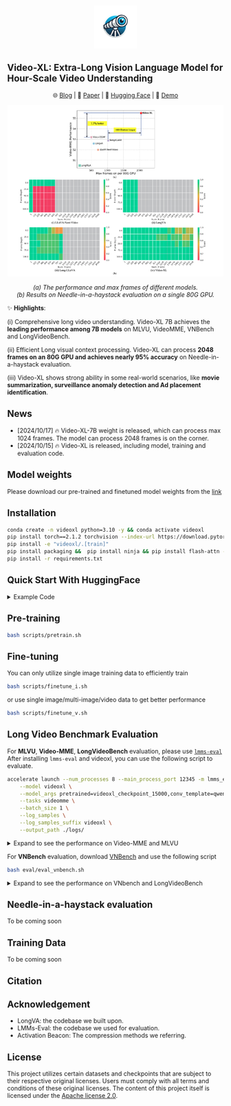 <p align="center">
    <img src="./assets/logo.jpg" width="100">
</p>



## Video-XL: Extra-Long Vision Language Model for Hour-Scale Video Understanding
<p align="center">
    🌐 <a href="" target="_blank">Blog</a> | 📃 <a href="" target="_blank">Paper</a> | 🤗 <a href="https://huggingface.co/sy1998/Video_XL" target="_blank">Hugging Face</a> | 🎥 <a href="" target="_blank">Demo</a>

</p>

<p align="center">
    <img src="./assets/needle.png" width="800">
</p>
<p align="center"><em>(a) The performance and max frames of different models.<br>(b) Results on Needle-in-a-haystack evaluation on a single 80G GPU.
    </em></p>



✨ **Highlights**:

(i) Comprehensive long video understanding. Video-XL 7B achieves the **leading performance among 7B models** on MLVU, VideoMME, VNBench and LongVideoBench.

(ii) Efficient Long visual context processing. Video-XL can process **2048 frames on an 80G GPU and achieves nearly 95% accuracy** on Needle-in-a-haystack evaluation.

(iii) Video-XL shows strong ability in some real-world scenarios, like **movie summarization, surveillance anomaly detection and Ad placement identification**.



## News
- [2024/10/17] 🔥 Video-XL-7B weight is released, which can process max 1024 frames. The model can process 2048 frames is on the corner.
- [2024/10/15] 🔥 Video-XL is released,  including model, training and evaluation code.

## Model weights
Please download our pre-trained and finetuned model weights from the [link](https://huggingface.co/sy1998/Video_XL/tree/main) 
  
## Installation 
```bash
conda create -n videoxl python=3.10 -y && conda activate videoxl
pip install torch==2.1.2 torchvision --index-url https://download.pytorch.org/whl/cu118
pip install -e "videoxl/.[train]"
pip install packaging &&  pip install ninja && pip install flash-attn --no-build-isolation --no-cache-dir
pip install -r requirements.txt
```

## Quick Start With HuggingFace

<details>
    <summary>Example Code</summary>
    
```python
from videoxl.model.builder import load_pretrained_model
from videoxl.mm_utils import tokenizer_image_token, process_images,transform_input_id
from videoxl.constants import IMAGE_TOKEN_INDEX,TOKEN_PERFRAME 
from PIL import Image
from decord import VideoReader, cpu
import torch
import numpy as np
# fix seed
torch.manual_seed(0)


model_path = "assets/videoxl_checkpoint-15000"
video_path="assets/ad2_watch_15min.mp4"

max_frames_num =900 
gen_kwargs = {"do_sample": True, "temperature": 1, "top_p": None, "num_beams": 1, "use_cache": True, "max_new_tokens": 1024}
tokenizer, model, image_processor, _ = load_pretrained_model(model_path, None, "llava_qwen", device_map="cuda:0")

model.config.beacon_ratio=[8]   # you can delete this line to realize random compression of {2,4,8} ratio


#video input
prompt = "<|im_start|>system\nYou are a helpful assistant.<|im_end|>\n<|im_start|>user\n<image>\nDoes this video contain any inserted advertisement? If yes, which is the content of the ad?<|im_end|>\n<|im_start|>assistant\n"
input_ids = tokenizer_image_token(prompt, tokenizer, IMAGE_TOKEN_INDEX, return_tensors="pt").unsqueeze(0).to(model.device)
vr = VideoReader(video_path, ctx=cpu(0))
total_frame_num = len(vr)
uniform_sampled_frames = np.linspace(0, total_frame_num - 1, max_frames_num, dtype=int)
frame_idx = uniform_sampled_frames.tolist()
frames = vr.get_batch(frame_idx).asnumpy()
video_tensor = image_processor.preprocess(frames, return_tensors="pt")["pixel_values"].to(model.device, dtype=torch.float16)

beacon_skip_first = (input_ids == IMAGE_TOKEN_INDEX).nonzero(as_tuple=True)[1].item()
num_tokens=TOKEN_PERFRAME *max_frames_num
beacon_skip_last = beacon_skip_first  + num_tokens

with torch.inference_mode():
    output_ids = model.generate(input_ids, images=[video_tensor],  modalities=["video"],beacon_skip_first=beacon_skip_first,beacon_skip_last=beacon_skip_last, **gen_kwargs)

if IMAGE_TOKEN_INDEX in input_ids:
    transform_input_ids=transform_input_id(input_ids,num_tokens,model.config.vocab_size-1)

output_ids=output_ids[:,transform_input_ids.shape[1]:]
outputs = tokenizer.batch_decode(output_ids, skip_special_tokens=True)[0].strip()
print(outputs)
```
</details>

## Pre-training 
```bash
bash scripts/pretrain.sh
```

## Fine-tuning
You can only utilize single image training data to efficiently train 
```bash
bash scripts/finetune_i.sh
```
or use single image/multi-image/video data to get better performance
```bash
bash scripts/finetune_v.sh
```

## Long Video Benchmark Evaluation
For **MLVU**, **Video-MME**, **LongVideoBench** evaluation, please use  [`lmms-eval`](https://github.com/EvolvingLMMs-Lab/lmms-eval) After installing `lmms-eval` and videoxl, you can use the following script to evaluate.
```bash
accelerate launch --num_processes 8 --main_process_port 12345 -m lmms_eval \
    --model videoxl \
    --model_args pretrained=videoxl_checkpoint_15000,conv_template=qwen_1_5,model_name=llava_qwen,max_frames_num=128,video_decode_backend=decord\
    --tasks videomme \
    --batch_size 1 \
    --log_samples \
    --log_samples_suffix videoxl \
    --output_path ./logs/
```
<details>
<summary>Expand to see the performance on Video-MME and MLVU</summary>
<IMG src="./assets/videomme.png"/>
</details>

For **VNBench** evaluation, download [VNBench](https://github.com/joez17/VideoNIAH) and use the following script
```bash
bash eval/eval_vnbench.sh
```
<details>
<summary>Expand to see the performance on VNbench and LongVideoBench</summary>
<IMG src="./assets/vnbench.png"/>
</details>

## Needle-in-a-haystack evaluation
To be coming soon

## Training Data
To be coming soon

## Citation

## Acknowledgement
- LongVA: the codebase we built upon. 
- LMMs-Eval: the codebase we used for evaluation.
- Activation Beacon: The compression methods we referring.

## License
This project utilizes certain datasets and checkpoints that are subject to their respective original licenses. Users must comply with all terms and conditions of these original licenses.
The content of this project itself is licensed under the [Apache license 2.0](./LICENSE).




